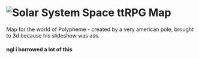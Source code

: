 # ![Solar System](https://ankitjha2603.github.io/solar-system3D/image/solar-system.png) Space ttRPG Map

Map for the world of Polypheme - created by a very american pole, brought to 3d because his slideshow was ass. 

#### ngl i borrowed a lot of this
